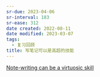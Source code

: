 ```yaml
---
sr-due: 2023-04-06
sr-interval: 183
sr-ease: 312
date created: 2022-08-11
date modified: 2023-03-07
tags:
  - 复习回顾
title: 写笔记可以是高超的技能
---
```


[Note-writing can be a virtuosic skill](https://notes.andymatuschak.org/z4erJ1AQZ28DEMUv3p7AfGNqooWp8pLUVFnQ8)
